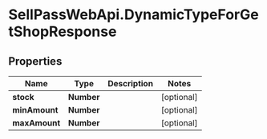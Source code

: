 # SellPassWebApi.DynamicTypeForGetShopResponse

## Properties

Name | Type | Description | Notes
------------ | ------------- | ------------- | -------------
**stock** | **Number** |  | [optional] 
**minAmount** | **Number** |  | [optional] 
**maxAmount** | **Number** |  | [optional] 


